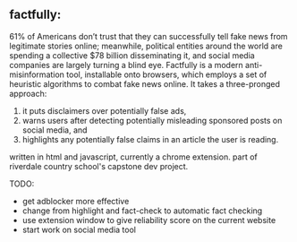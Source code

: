 ## factfully: 
61% of Americans don’t trust that they can successfully tell fake news from legitimate stories online; meanwhile, political entities around the world are spending a collective $78 billion disseminating it, and social media companies are largely turning a blind eye. 
Factfully is a modern anti-misinformation tool, installable onto browsers, which employs a set of heuristic algorithms to combat fake news online. 
It takes a three-pronged approach: 
1. it puts disclaimers over potentially false ads,
2. warns users after detecting potentially misleading sponsored posts on social media, and
3. highlights any potentially false claims in an article the user is reading.

written in html and javascript, currently a chrome extension. part of riverdale country school's capstone dev project.

TODO: 
- get adblocker more effective
- change from highlight and fact-check to automatic fact checking
- use extension window to give reliability score on the current website
- start work on social media tool
